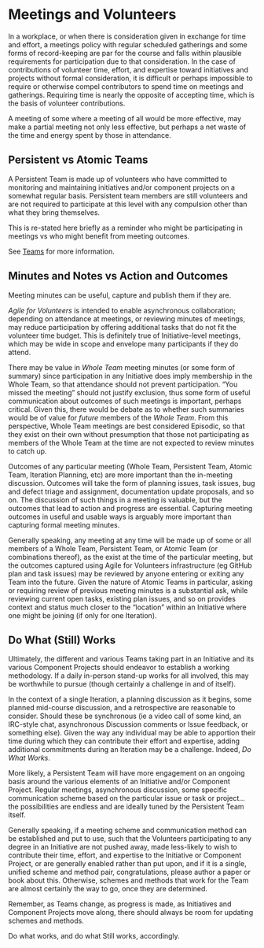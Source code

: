 <!--
 Copyright (C) 2024 Innovate for Vegas Foundation
 
 This file is part of doc-agile-for-volunteers.
 
 doc-agile-for-volunteers is free software: you can redistribute it and/or modify
 it under the terms of the GNU General Public License as published by
 the Free Software Foundation, either version 3 of the License, or
 (at your option) any later version.
 
 doc-agile-for-volunteers is distributed in the hope that it will be useful,
 but WITHOUT ANY WARRANTY; without even the implied warranty of
 MERCHANTABILITY or FITNESS FOR A PARTICULAR PURPOSE.  See the
 GNU General Public License for more details.
 
 You should have received a copy of the GNU General Public License
 along with doc-agile-for-volunteers.  If not, see <https://www.gnu.org/licenses/>.
-->

# Meetings and Volunteers

In a workplace, or when there is consideration given in exchange for time and effort, a meetings policy with regular scheduled gatherings and some forms of record-keeping are par for the course and falls within plausible requirements for participation due to that consideration. In the case of contributions of volunteer time, effort, and expertise toward initiatives and projects without formal consideration, it is difficult or perhaps impossible to require or otherwise compel contributors to spend time on meetings and gatherings. Requiring time is nearly the opposite of accepting time, which is the basis of volunteer contributions.

A meeting of some where a meeting of all would be more effective, may make a partial meeting not only less effective, but perhaps a net waste of the time and energy spent by those in attendance.

## Persistent vs Atomic Teams

A Persistent Team is made up of volunteers who have committed to monitoring and maintaining initiatives and/or component projects on a somewhat regular basis. Persistent team members are still volunteers and are not required to participate at this level with any compulsion other than what they bring themselves.

This is re-stated here briefly as a reminder who might be participating in meetings vs who might benefit from meeting outcomes.

See [Teams](teams.md) for more information.

## Minutes and Notes vs Action and Outcomes

Meeting minutes can be useful, capture and publish them if they are.

*Agile for Volunteers* is intended to enable asynchronous collaboration; depending on attendance at meetings, or reviewing minutes of meetings, may reduce participation by offering additional tasks that do not fit the volunteer time budget. This is definitely true of Initiative-level meetings, which may be wide in scope and envelope many participants if they do attend.

There may be value in *Whole Team* meeting minutes (or some form of summary) since participation in any Initiative does imply membership in the Whole Team, so that attendance should not prevent participation. “You missed the meeting” should not justify exclusion, thus some form of useful communication about outcomes of such meetings is important, perhaps critical. Given this, there would be debate as to whether such summaries would be of value for *future* members of the *Whole Team*. From this perspective, Whole Team meetings are best considered Episodic, so that they exist on their own without presumption that those not participating as members of the Whole Team at the time are not expected to review minutes to catch up.

Outcomes of any particular meeting (Whole Team, Persistent Team, Atomic Team, Iteration Planning, etc) are more important than the in-meeting discussion. Outcomes will take the form of planning issues, task issues, bug and defect triage and assignment, documentation update proposals, and so on. The discussion of such things in a meeting is valuable, but the outcomes that lead to action and progress are essential. Capturing meeting outcomes in useful and usable ways is arguably more important than capturing formal meeting minutes.

Generally speaking, any meeting at any time will be made up of some or all members of a Whole Team, Persistent Team, or Atomic Team (or combinations thereof), as the exist at the time of the particular meeting, but the outcomes captured using Agile for Volunteers infrastructure (eg GitHub plan and task issues) may be reviewed by anyone entering or exiting any Team into the future. Given the nature of Atomic Teams in particular, asking or requiring review of previous meeting minutes is a substantial ask, while reviewing current open tasks, existing plan issues, and so on provides context and status much closer to the “location” within an Initiative where one might be joining (if only for one Iteration).

## Do What (Still) Works

Ultimately, the different and various Teams taking part in an Initiative and its various Component Projects should endeavor to establish a working methodology. If a daily in-person stand-up works for all involved, this may be worthwhile to pursue (though certainly a challenge in and of itself).

In the context of a single Iteration, a planning discussion as it begins, some planned mid-course discussion, and a retrospective are reasonable to consider. Should these be synchronous (ie a video call of some kind, an IRC-style chat, asynchronous Discussion comments or Issue feedback, or something else). Given the way any individual may be able to apportion their time during which they can contribute their effort and expertise, adding additional commitments during an Iteration may be a challenge. Indeed, *Do What Works*.

More likely, a Persistent Team will have more engagement on an ongoing basis around the various elements of an Initiative and/or Component Project. Regular meetings, asynchronous discussion, some specific communication scheme based on the particular issue or task or project… the possibilities are endless and are ideally tuned by the Persistent Team itself.

Generally speaking, if a meeting scheme and communication method can be established and put to use, such that the Volunteers participating to any degree in an Initiative are not pushed away, made less-likely to wish to contribute their time, effort, and expertise to the Initiative or Component Project, or are generally enabled rather than put upon, and if it is a single, unified scheme and method pair, congratulations, please author a paper or book about this. Otherwise, schemes and methods that work for the Team are almost certainly the way to go, once they are determined.

Remember, as Teams change, as progress is made, as Initiatives and Component Projects move along, there should always be room for updating schemes and methods.

Do what works, and do what Still works, accordingly.
